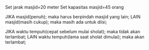 Set jarak masjid=20 meter
Set kapasitas masjid=45 orang

JIKA masjid(penuh);
 maka harus berpindah masjid yang lain;
LAIN masjid(masih cukup);
 maka masih ada untuk diisi;

JIKA waktu tempuh(cepat sebelum mulai sholat);
 maka tidak akan terlambat;
LAIN waktu tempuh(lama saat sholat dimulai);
 maka akan terlambat;